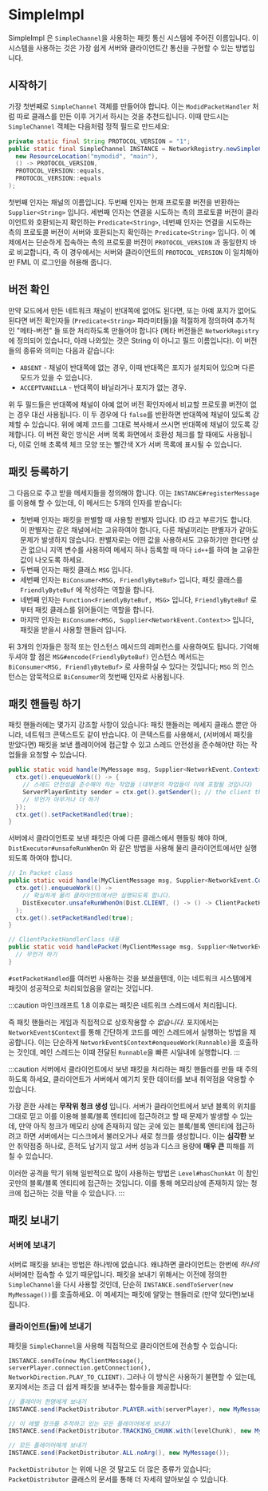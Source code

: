 SimpleImpl
==========

SimpleImpl 은 `SimpleChannel`을 사용하는 패킷 통신 시스템에 주어진 이름입니다. 이 시스템을 사용하는 것은 가장 쉽게 서버와 클라이언트간 통신을 구현할 수 있는 방법입니다.

시작하기
---------------

가장 첫번째로 `SimpleChannel` 객체를 만들어야 합니다. 이는 `ModidPacketHandler` 처럼 따로 클래스를 만든 이후 거기서 하시는 것을 추천드립니다. 이때 만드시는 `SimpleChannel` 객체는 다음처럼 정적 필드로 만드세요:

```java
private static final String PROTOCOL_VERSION = "1";
public static final SimpleChannel INSTANCE = NetworkRegistry.newSimpleChannel(
  new ResourceLocation("mymodid", "main"),
  () -> PROTOCOL_VERSION,
  PROTOCOL_VERSION::equals,
  PROTOCOL_VERSION::equals
);
```

첫번째 인자는 채널의 이름입니다. 두번째 인자는 현재 프로토콜 버전을 반환하는 `Supplier<String>` 입니다. 세번째 인자는 연결을 시도하는 측의 프로토콜 버전이 클라이언트와 호환되는지 확인하는 `Predicate<String>`, 네번째 인자는 연결을 시도하는 측의 프로토콜 버전이 서버와 호환되는지 확인하는 `Predicate<String>` 입니다.
이 예제에서는 단순하게 접속하는 측의 프로토콜 버전이 `PROTOCOL_VERSION` 과 동일한지 바로 비교합니다, 즉 이 경우에서는 서버와 클라이언트의 `PROTOCOL_VERSION` 이 일치해야만 FML 이 로그인을 허용해 줍니다.

버전 확인
-------------------

만약 모드에서 만든 네트워크 채널이 반대쪽에 없어도 된다면, 또는 아예 포지가 없어도 된다면 버전 확인자들 (`Predicate<String>` 파라미터들)을 적절하게 정의하여 추가적인 "메타-버전" 들 또한 처리하도록 만들어야 합니다 (메타 버전들은 `NetworkRegistry` 에 정의되어 있습니다, 아래 나와있는 것은 String 이 아니고 필드 이름입니다). 이 버전들의 종류와 의미는 다음과 같습니다:

* `ABSENT` - 채널이 반대쪽에 없는 경우, 이때 반대쪽은 포지가 설치되어 있으며 다른 모드가 있을 수 있습니다.
* `ACCEPTVANILLA` - 반대쪽이 바닐라거나 포지가 없는 경우.

위 두 필드들은 반대쪽에 채널이 아예 없어 버전 확인자에서 비교할 프로토콜 버전이 없는 경우 대신 사용됩니다. 이 두 경우에 다 `false`를 반환하면 반대쪽에 채널이 있도록 강제할 수 있습니다. 위에 예제 코드를 그대로 복사해서 쓰시면 반대쪽에 채널이 있도록 강제합니다. 이 버전 확인 방식은 서버 목록 화면에서 호환성 체크를 할 때에도 사용됩니다, 이로 인해 초록색 체크 모양 또는 빨간색 X가 서버 목록에 표시될 수 있습니다.

패킷 등록하기
-------------------

그 다음으로 주고 받을 메세지들을 정의해야 합니다. 이는 `INSTANCE#registerMessage`를 이용해 할 수 있는데, 이 메서드는 5개의 인자를 받습니다:

- 첫번째 인자는 패킷을 판별할 때 사용할 판별자 입니다. ID 라고 부르기도 합니다. 이 판별자는 같은 채널에서는 고유하여야 합니다, 다른 채널끼리는 판별자가 같아도 문제가 발생하지 않습니다. 판별자로는 어떤 값을 사용하셔도 고유하기만 한다면 상관 없으니 지역 변수를 사용하여 메세지 하나 등록할 때 마다 `id++`를 하여 늘 고유한 값이 나오도록 하세요.
- 두번째 인자는 패킷 클래스 `MSG` 입니다.
- 세번째 인자는 `BiConsumer<MSG, FriendlyByteBuf>` 입니다, 패킷 클래스를 `FriendlyByteBuf` 에 작성하는 역할을 합니다.
- 네번째 인자는 `Function<FriendlyByteBuf, MSG>` 입니다, `FriendlyByteBuf` 로 부터 패킷 클래스를 읽어들이는 역할을 합니다.
- 마지막 인자는 `BiConsumer<MSG, Supplier<NetworkEvent.Context>>` 입니다, 패킷을 받을시 사용할 핸들러 입니다.

뒤 3개의 인자들은 정적 또는 인스턴스 메서드의 레퍼런스를 사용하여도 됩니다. 기억해두셔야 할 점은 `MSG#encode(FriendlyByteBuf)` 인스턴스 메서드는 `BiConsumer<MSG, FriendlyByteBuf>` 로 사용하실 수 있다는 것입니다; `MSG` 의 인스턴스는 암묵적으로 `BiConsumer`의 첫번째 인자로 사용됩니다.

패킷 핸들링 하기
----------------

패킷 핸들러에는 몇가지 강조할 사항이 있습니다: 패킷 핸들러는 메세지 클래스 뿐만 아니라, 네트워크 콘텍스트도 같이 반습니다. 이 콘텍스트를 사용해서, (서버에서 패킷을 받았다면) 패킷을 보낸 플레이어에 접근할 수 있고 스레드 안전성을 준수해야만 하는 작업들을 요청할 수 있습니다.

```java
public static void handle(MyMessage msg, Supplier<NetworkEvent.Context> ctx) {
  ctx.get().enqueueWork(() -> {
    // 스레드 안전성을 준수해야 하는 작업들 (대부분의 작업들이 이에 포함될 것입니다)
    ServerPlayerEntity sender = ctx.get().getSender(); // the client that sent this packet
    // 무언가 아무거나 더 하기
  });
  ctx.get().setPacketHandled(true);
}
```

서버에서 클라이언트로 보낸 패킷은 아예 다른 클래스에서 핸들링 해야 하며, `DistExecutor#unsafeRunWhenOn` 와 같은 방법을 사용해 물리 클라이언트에서만 실행되도록 하여야 합니다.

```java
// In Packet class
public static void handle(MyClientMessage msg, Supplier<NetworkEvent.Context> ctx) {
  ctx.get().enqueueWork(() ->
    // 확실하게 물리 클라이언트에서만 실행되도록 합니다.
    DistExecutor.unsafeRunWhenOn(Dist.CLIENT, () -> () -> ClientPacketHandlerClass.handlePacket(msg, ctx))
  );
  ctx.get().setPacketHandled(true);
}

// ClientPacketHandlerClass 내용
public static void handlePacket(MyClientMessage msg, Supplier<NetworkEvent.Context> ctx) {
  // 무언가 하기
}
```

`#setPacketHandled`를 여러번 사용하는 것을 보셨을텐데, 이는 네트워크 시스템에게 패킷이 성공적으로 처리되었음을 알리는 것입니다.

:::caution
마인크래프트 1.8 이후로는 패킷은 네트워크 스레드에서 처리됩니다.

즉 패킷 핸들러는 게임과 직접적으로 상호작용할 수 _없습니다_. 포지에서는 `NetworkEvent$Context`를 통해 간단하게 코드를 메인 스레드에서 실행하는 방법을 제공합니다. 이는 단순하게 `NetworkEvent$Context#enqueueWork(Runnable)`을 호출하는 것인데, 메인 스레드는 이때 전달된  `Runnable`을 빠른 시일내에 실행합니다.
:::

:::caution
서버에서 클라이언트에서 보낸 패킷을 처리하는 패킷 핸들러를 만들 때 주의하도록 하세요, 클라이언트가 서버에서 예기치 못한 데이터를 보내 취약점을 악용할 수 있습니다.

가장 흔한 사례는 **무작위 청크 생성** 입니다. 서버가 클라이언트에서 보낸 블록의 위치를 그대로 믿고 이를 이용해 블록/블록 엔티티에 접근하려고 할 때 문제가 발생할 수 있는데, 만약 아직 청크가 메모리 상에 존재하지 않는 곳에 있는 블록/블록 엔티티에 접근하려고 하면 서버에서는 디스크에서 불러오거나 새로 청크를 생성합니다. 이는 **심각한** 보안 취약점중 하나로, 흔적도 남기지 않고 서버 성능과 디스크 용량에 **매우 큰** 피해를 끼칠 수 있습니다.

이러한 공격을 막기 위해 일반적으로 많이 사용하는 방법은 `Level#hasChunkAt` 이 참인 곳만의 블록/블록 엔티티에 접근하는 것입니다. 이를 통해 메모리상에 존재하지 않는 청크에 접근하는 것을 막을 수 있습니다.
:::

패킷 보내기
---------------

### 서버에 보내기

서버로 패킷을 보내는 방법은 하나밖에 없습니다. 왜냐하면 클라이언트는 한번에 *하나의* 서버에만 접속할 수 있기 때문입니다. 패킷을 보내기 위해서는 이전에 정의한 `SimpleChannel`을 다시 사용할 것인데, 단순히 `INSTANCE.sendToServer(new MyMessage())`를 호출하세요. 이 메세지는 패킷에 알맞는 핸들러로 (만약 있다면)보내집니다.

### 클라이언트(들)에 보내기

패킷을 `SimpleChannel`을 사용해 직접적으로 클라이언트에 전송할 수 있습니다:

`INSTANCE.sendTo(new MyClientMessage(), serverPlayer.connection.getConnection(), NetworkDirection.PLAY_TO_CLIENT)`. 그러나 이 방식은 사용하기 불편할 수 있는데, 포지에서는 조금 더 쉽게 패킷을 보내주는 함수들을 제공합니다:

```java
// 플레이어 한명에게 보내기
INSTANCE.send(PacketDistributor.PLAYER.with(serverPlayer), new MyMessage());

// 이 레벨 청크를 추적하고 있는 모든 플레이어에게 보내기
INSTANCE.send(PacketDistributor.TRACKING_CHUNK.with(levelChunk), new MyMessage());

// 모든 플레이어에게 보내기
INSTANCE.send(PacketDistributor.ALL.noArg(), new MyMessage());
```

`PacketDistributor` 는 위에 나온 것 말고도 더 많은 종류가 있습니다; `PacketDistributor` 클래스의 문서를 통해 더 자세히 알아보실 수 있습니다.
